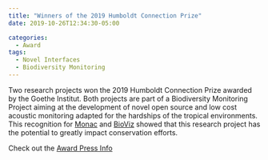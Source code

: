 ```yaml
---
title: "Winners of the 2019 Humboldt Connection Prize"
date: 2019-10-26T12:34:30-05:00

categories:
  - Award
tags:
  - Novel Interfaces
  - Biodiversity Monitoring
---
```


Two research projects won the 2019 Humboldt Connection Prize awarded by the Goethe Institut. Both projects are 
part of a Biodiversity Monitoring Project aiming at the development of novel open source and low cost acoustic
monitoring adapted for the hardships of the tropical environments.
This recognition for [Monac](https://www.instagram.com/p/B1otYBihkaI/) and [BioViz](https://www.instagram.com/p/B1hKW4-lDri/)
showed that this research project has the potential to greatly impact conservation efforts. 



Check out the [Award Press Info][URL] 

[URL]: https://www.goethe.de/prj/hya/es/inh/conexion-humboldt.html


